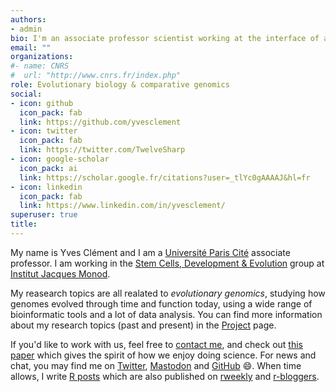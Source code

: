 ```yaml
---
authors:
- admin
bio: I'm an associate professor scientist working at the interface of animal ecology, statistical modeling and social sciences.
email: ""
organizations:
#- name: CNRS
#  url: "http://www.cnrs.fr/index.php"
role: Evolutionary biology & comparative genomics
social:
- icon: github
  icon_pack: fab
  link: https://github.com/yvesclement
- icon: twitter
  icon_pack: fab
  link: https://twitter.com/TwelveSharp
- icon: google-scholar
  icon_pack: ai
  link: https://scholar.google.fr/citations?user=_tlYc0gAAAAJ&hl=fr
- icon: linkedin
  icon_pack: fab
  link: https://www.linkedin.com/in/yvesclement/
superuser: true
title: 
---
```


My name is Yves Clément and I am a [Université Paris Cité](https://u-paris.fr/) associate professor. I am working in the [Stem Cells, Development & Evolution](https://stemdevevo.wordpress.com/) group at [Institut Jacques Monod](https://www.ijm.fr/).

My reasearch topics are all realated to *evolutionary genomics*, studying how genomes evolved through time and function today, using a wide range of bioinformatic tools and a lot of data analysis.
You can find more information about my research topics (past and present) in the [Project](https://yvesclement.github.io/project_landing/) page.


If you'd like to work with us, feel free to [contact me](mailto:olivier.gimenez@cefe.cnrs.fr), and check out [this paper](/pubs/boulet-publi2012AnCons.pdf) which gives the spirit of how we enjoy doing science. For news and chat, you may find me on [Twitter](https://twitter.com/oaggimenez), <a rel="me" href="https://bayes.club/@oaggimenez">Mastodon</a> and [GitHub](https://github.com/oliviergimenez) :smile:. When time allows, I write [R posts](https://oliviergimenez.github.io/blog/) which are also published on [rweekly](https://rweekly.org) and [r-bloggers](https://www.r-bloggers.com/). 

